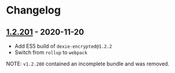 # Changelog

## [1.2.201] - 2020-11-20
[1.2.201]: https://github.com/mhassan1/dexie-encrypted-build/compare/02bbc026...v1.2.201

- Add ES5 build of `dexie-encrypted@1.2.2`
- Switch from `rollup` to `webpack`

NOTE: `v1.2.200` contained an incomplete bundle and was removed.
